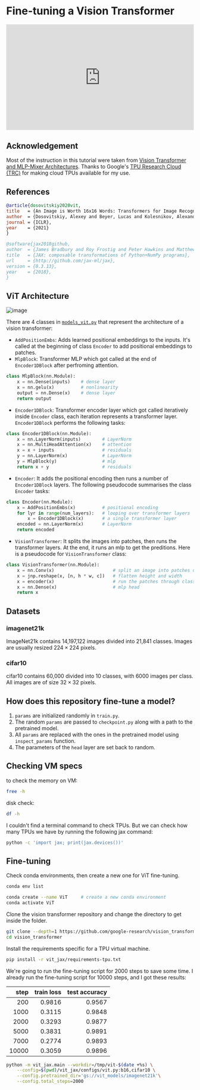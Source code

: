 # Fine-tuning a Vision Transformer

<head>
  <link rel="stylesheet" href="https://cdn.jsdelivr.net/npm/katex@0.16.8/dist/katex.min.css">
  <script src="https://cdn.jsdelivr.net/npm/katex@0.16.8/dist/katex.min.js"></script>
  <script src="https://cdn.jsdelivr.net/npm/katex@0.16.8/dist/contrib/auto-render.min.js"></script>
</head>

<div style="position: relative; padding-bottom: 56.25%; height: 0; overflow: hidden;">
  <iframe style="position: absolute; top: 0; left: 0; width: 100%; height: 100%;" src="https://www.youtube.com/embed/RjG6_FP_DgU" frameborder="0" allowfullscreen></iframe>
</div>


## Acknowledgement
Most of the instruction in this tutorial were taken from [Vision Transformer and MLP-Mixer Architectures](https://github.com/google-research/vision_transformer/tree/main). Thanks to Google's [TPU Research Cloud (TRC)](https://sites.research.google/trc/about/) for making cloud TPUs available for my use.

## References

```bibtex
@article{dosovitskiy2020vit,
title   = {An Image is Worth 16x16 Words: Transformers for Image Recognition at Scale},
author  = {Dosovitskiy, Alexey and Beyer, Lucas and Kolesnikov, Alexander and Weissenborn, Dirk and Zhai, Xiaohua and Unterthiner, Thomas and  Dehghani, Mostafa and Minderer, Matthias and Heigold, Georg and Gelly, Sylvain and Uszkoreit, Jakob and Houlsby, Neil},
journal = {ICLR},
year    = {2021}
}
```

```bibtex
@software{jax2018github,
author  = {James Bradbury and Roy Frostig and Peter Hawkins and Matthew James Johnson and Chris Leary and Dougal Maclaurin and George Necula and Adam Paszke and Jake Vander{P}las and Skye Wanderman-{M}ilne and Qiao Zhang},
title   = {JAX: composable transformations of Python+NumPy programs},
url     = {http://github.com/jax-ml/jax},
version = {0.3.13},
year    = {2018},
}
```

## ViT Architecture

![image](https://github.com/user-attachments/assets/be3e5759-a956-4804-be51-e0acbabeabed)


There are 4 classes in [`models_vit.py`](https://github.com/google-research/vision_transformer/blob/main/vit_jax/models_vit.py) that represent the architecture of a vision transformer:
* `AddPositionEmbs`: Adds learned positional embeddings to the inputs. It's called at the beginning of class `Encoder` to add positional embeddings to patches. 
* `MlpBlock`: Transformer MLP which got called at the end of `Encoder1DBlock` after perfroming attention.
```python
class MlpBlock(nn.Module):
    x = nn.Dense(inputs)    # dense layer
    x = nn.gelu(x)          # nonlinearity
    output = nn.Dense(x)    # dense layer
    return output
```
* `Encoder1DBlock`: Transformer encoder layer which got called iteratively inside `Encoder` class, each iteration represents a transformer layer. `Encoder1DBlock` performs the following tasks:
```python
class Encoder1DBlock(nn.Module):
    x = nn.LayerNorm(inputs)        # LayerNorm
    x = nn.MultiHeadAttention(x)    # attention
    x = x + inputs                  # residuals
    y = nn.LayerNorm(x)             # LayerNorm
    y = MlpBlock(y)                 # mlp
    return x + y                    # residuals
```

* `Encoder`: It adds the positional encoding then runs a number of `Encoder1DBlock` layers. The following pseudocode summarises the class `Encoder` tasks:
```python
class Encoder(nn.Module):
    x = AddPositionEmbs(x)          # positional encoding
    for lyr in range(num_layers):   # looping over transformer layers   
        x = Encoder1DBlock(x)       # a single transformer layer
    encoded = nn.LayerNorm(x)       # LayerNorm
    return encoded
```

* `VisionTransformer`: It splits the images into patches, then runs the transformer layers. At the end, it runs an mlp to get the preditions. Here is a pseudocode for `VisionTransformer` class:
```python
class VisionTransformer(nn.Module):
    x = nn.Conv(x)                      # split an image into patches using nn.conv layer
    x = jnp.reshape(x, [n, h * w, c])   # flatten height and width
    x = encoder(x)                      # run the patches through class Encoder
    x = nn.Dense(x)                     # mlp head
    return x
```

## Datasets

### imagenet21k
ImageNet21k contains 14,197,122 images divided into 21,841 classes. Images are usually resized $224 \times 224$ pixels.

### cifar10
cifar10 contains 60,000 divided into 10 classes, with 6000 images per class. All images are of size $32 \times 32$ pixels.

## How does this repository fine-tune a model?

1. `params` are initialized randomly in `train.py`.
1. The random `params` are passed to `checkpoint.py` along with a path to the pretrained model.
1. All `params` are replaced with the ones in the pretrained model using `inspect_params` function.
1. The parameters of the `head` layer are set back to random.

## Checking VM specs

to check the memory on VM:
```bash
free -h
```

disk check:
```bash
df -h
```

I couldn't find a terminal command to check TPUs. But we can check how many TPUs we have by running the following jax command:
```bash
python -c 'import jax; print(jax.devices())'
```

## Fine-tuning

Check conda environments, then create a new one for ViT fine-tuning.
```bash
conda env list
```

```bash
conda create --name ViT     # create a new conda environment
conda activate ViT
```

Clone the vision transformer repository and change the directory to get inside the folder.
```bash
git clone --depth=1 https://github.com/google-research/vision_transformer
cd vision_transformer
```

Install the requirements specific for a TPU virtual machine.
```bash
pip install -r vit_jax/requirements-tpu.txt
```

We're going to run the fine-tuning script for $2000$ steps to save some time. I already run the fine-tuning script for $10000$ steps, and I got these results:

|step|train loss|test accuracy|
| ---: | ---: | ---: |
|200  |0.9816|0.9567|
|1000 |0.3115|0.9848|
|2000 |0.3293|0.9877|
|5000 |0.3831|0.9891|
|7000 |0.2774|0.9893|
|10000|0.3059|0.9896|

```bash
python -m vit_jax.main --workdir=/tmp/vit-$(date +%s) \
    --config=$(pwd)/vit_jax/configs/vit.py:b16,cifar10 \
    --config.pretrained_dir='gs://vit_models/imagenet21k'\
    --config.total_steps=2000
```

<script>
  document.addEventListener("DOMContentLoaded", function() {
    renderMathInElement(document.body, {
      delimiters: [
        {left: '$$', right: '$$', display: true}, // Display math (e.g., equations on their own line)
        {left: '$', right: '$', display: false},  // Inline math (e.g., within a sentence)
        {left: '\\(', right: '\\)', display: false}, // Another way to write inline math
        {left: '\\[', right: '\\]', display: true}   // Another way to write display math
      ]
    });
  });
</script>
